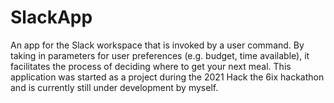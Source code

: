 # SlackApp

An app for the Slack workspace that is invoked by a user command. By taking in parameters for user preferences (e.g. budget, time available), it facilitates the process of deciding where to get your next meal. This application was started as a project during the 2021 Hack the 6ix hackathon and is currently still under development by myself.

